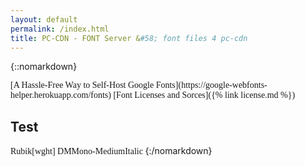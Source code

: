 ```yaml
---
layout: default
permalink: /index.html
title: PC-CDN - FONT Server &#58; font files 4 pc-cdn
---
```

{::nomarkdown}
<link href="https://fonts.pc-cdn.eu/myfontfiles.css" rel="stylesheet" type="text/css" nonce="" />

<span style='font-family:"ABeeZee"'>
[A Hassle-Free Way to Self-Host Google Fonts](https://google-webfonts-helper.herokuapp.com/fonts)
</span>
<span style='font-family:"RozhaOne-Regular"'>
[Font Licenses and Sorces]({% link license.md %})
</span>

## Test
<span style='font-family:"Rubik[wght]"'>
Rubik[wght]
</span>
<span style='font-family:"DMMono-MediumItalic"'>
DMMono-MediumItalic
</span>
{:/nomarkdown}
